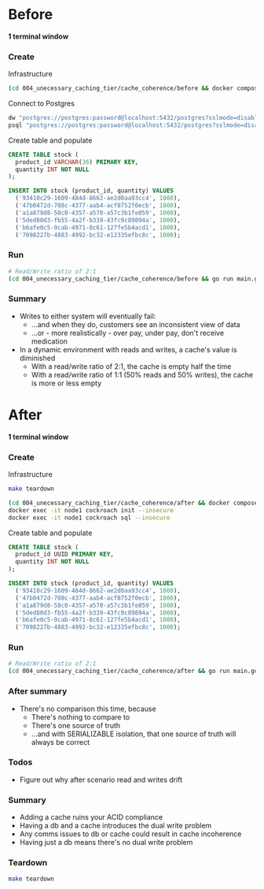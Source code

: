 # Before

**1 terminal window**

### Create

Infrastructure

``` sh
(cd 004_unecessary_caching_tier/cache_coherence/before && docker compose up -d)
```

Connect to Postgres

``` sh
dw "postgres://postgres:password@localhost:5432/postgres?sslmode=disable"
psql "postgres://postgres:password@localhost:5432/postgres?sslmode=disable"
```

Create table and populate

``` sql
CREATE TABLE stock (
  product_id VARCHAR(36) PRIMARY KEY,
  quantity INT NOT NULL
);

INSERT INTO stock (product_id, quantity) VALUES
  ('93410c29-1609-484d-8662-ae2d0aa93cc4', 1000),
  ('47b0472d-708c-4377-aab4-acf8752f0ecb', 1000),
  ('a1a879d8-58c0-4357-a570-a57c3b1fe059', 1000),
  ('5ded80d3-fb55-4a2f-b339-43fc9c89894a', 1000),
  ('b6afe0c5-9cab-4971-8c61-127fe5b4acd1', 1000),
  ('7098227b-4883-4992-bc32-e12335efbc8c', 1000);
```

### Run

``` sh
# Read/Write ratio of 2:1
(cd 004_unecessary_caching_tier/cache_coherence/before && go run main.go -r 10ms -w 20ms)
```

### Summary

* Writes to either system will eventually fail:
  * ...and when they do, customers see an inconsistent view of data
  * ...or - more realistically - over pay, under pay, don't receive medication
* In a dynamic environment with reads and writes, a cache's value is diminished
  * With a read/write ratio of 2:1, the cache is empty half the time
  * With a read/write ratio of 1:1 (50% reads and 50% writes), the cache is more or less empty

# After

**1 terminal window**

### Create

Infrastructure

``` sh
make teardown

(cd 004_unecessary_caching_tier/cache_coherence/after && docker compose -f compose.yaml up -d)
docker exec -it node1 cockroach init --insecure
docker exec -it node1 cockroach sql --insecure
```

Create table and populate

``` sql
CREATE TABLE stock (
  product_id UUID PRIMARY KEY,
  quantity INT NOT NULL
);

INSERT INTO stock (product_id, quantity) VALUES
  ('93410c29-1609-484d-8662-ae2d0aa93cc4', 1000),
  ('47b0472d-708c-4377-aab4-acf8752f0ecb', 1000),
  ('a1a879d8-58c0-4357-a570-a57c3b1fe059', 1000),
  ('5ded80d3-fb55-4a2f-b339-43fc9c89894a', 1000),
  ('b6afe0c5-9cab-4971-8c61-127fe5b4acd1', 1000),
  ('7098227b-4883-4992-bc32-e12335efbc8c', 1000);
```

### Run

``` sh
# Read/Write ratio of 2:1
(cd 004_unecessary_caching_tier/cache_coherence/after && go run main.go -r 10ms -w 20ms)
```

### After summary

* There's no comparison this time, because
  * There's nothing to compare to
  * There's one source of truth
  * ...and with SERIALIZABLE isolation, that one source of truth will always be correct

### Todos

* Figure out why after scenario read and writes drift

### Summary

* Adding a cache ruins your ACID compliance
* Having a db and a cache introduces the dual write problem
* Any comms issues to db or cache could result in cache incoherence
* Having just a db means there's no dual write problem

### Teardown

``` sh
make teardown
```